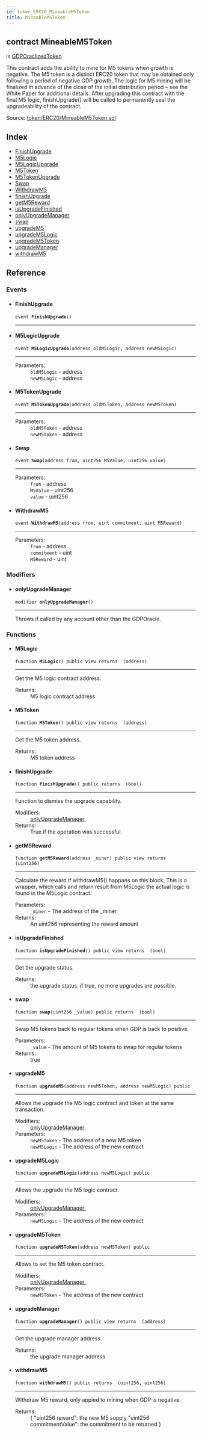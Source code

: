 ```yaml
---
id: token_ERC20_MineableM5Token
title: MineableM5Token
---
```


<div class="contract-doc"><div class="contract"><h2 class="contract-header"><span class="contract-kind">contract</span> MineableM5Token</h2><p class="base-contracts"><span>is</span> <a href="token_ERC20_GDPOraclizedToken.html">GDPOraclizedToken</a></p><p class="description">This contract adds the ability to mine for M5 tokens when growth is negative. The M5 token is a distinct ERC20 token that may be obtained only following a period of negative GDP growth. The logic for M5 mining will be finalized in advance of the close of the initial distribution period – see the White Paper for additional details. After upgrading this contract with the final M5 logic, finishUpgrade() will be called to permanently seal the upgradeability of the contract.</p><div class="source">Source: <a href="https://github.com/Monetary-Foundation/MonetaryCoin/blob/v1.0.0/contracts/token/ERC20/MineableM5Token.sol" target="_blank">token/ERC20/MineableM5Token.sol</a></div></div><div class="index"><h2>Index</h2><ul><li><a href="token_ERC20_MineableM5Token.html#FinishUpgrade">FinishUpgrade</a></li><li><a href="token_ERC20_MineableM5Token.html#M5Logic">M5Logic</a></li><li><a href="token_ERC20_MineableM5Token.html#M5LogicUpgrade">M5LogicUpgrade</a></li><li><a href="token_ERC20_MineableM5Token.html#M5Token">M5Token</a></li><li><a href="token_ERC20_MineableM5Token.html#M5TokenUpgrade">M5TokenUpgrade</a></li><li><a href="token_ERC20_MineableM5Token.html#Swap">Swap</a></li><li><a href="token_ERC20_MineableM5Token.html#WithdrawM5">WithdrawM5</a></li><li><a href="token_ERC20_MineableM5Token.html#finishUpgrade">finishUpgrade</a></li><li><a href="token_ERC20_MineableM5Token.html#getM5Reward">getM5Reward</a></li><li><a href="token_ERC20_MineableM5Token.html#isUpgradeFinished">isUpgradeFinished</a></li><li><a href="token_ERC20_MineableM5Token.html#onlyUpgradeManager">onlyUpgradeManager</a></li><li><a href="token_ERC20_MineableM5Token.html#swap">swap</a></li><li><a href="token_ERC20_MineableM5Token.html#upgradeM5">upgradeM5</a></li><li><a href="token_ERC20_MineableM5Token.html#upgradeM5Logic">upgradeM5Logic</a></li><li><a href="token_ERC20_MineableM5Token.html#upgradeM5Token">upgradeM5Token</a></li><li><a href="token_ERC20_MineableM5Token.html#upgradeManager">upgradeManager</a></li><li><a href="token_ERC20_MineableM5Token.html#withdrawM5">withdrawM5</a></li></ul></div><div class="reference"><h2>Reference</h2><div class="events"><h3>Events</h3><ul><li><div class="item event"><span id="FinishUpgrade" class="anchor-marker"></span><h4 class="name">FinishUpgrade</h4><div class="body"><code class="signature">event <strong>FinishUpgrade</strong><span>() </span></code><hr/></div></div></li><li><div class="item event"><span id="M5LogicUpgrade" class="anchor-marker"></span><h4 class="name">M5LogicUpgrade</h4><div class="body"><code class="signature">event <strong>M5LogicUpgrade</strong><span>(address oldM5Logic, address newM5Logic) </span></code><hr/><dl><dt><span class="label-parameters">Parameters:</span></dt><dd><div><code>oldM5Logic</code> - address</div><div><code>newM5Logic</code> - address</div></dd></dl></div></div></li><li><div class="item event"><span id="M5TokenUpgrade" class="anchor-marker"></span><h4 class="name">M5TokenUpgrade</h4><div class="body"><code class="signature">event <strong>M5TokenUpgrade</strong><span>(address oldM5Token, address newM5Token) </span></code><hr/><dl><dt><span class="label-parameters">Parameters:</span></dt><dd><div><code>oldM5Token</code> - address</div><div><code>newM5Token</code> - address</div></dd></dl></div></div></li><li><div class="item event"><span id="Swap" class="anchor-marker"></span><h4 class="name">Swap</h4><div class="body"><code class="signature">event <strong>Swap</strong><span>(address from, uint256 M5Value, uint256 value) </span></code><hr/><dl><dt><span class="label-parameters">Parameters:</span></dt><dd><div><code>from</code> - address</div><div><code>M5Value</code> - uint256</div><div><code>value</code> - uint256</div></dd></dl></div></div></li><li><div class="item event"><span id="WithdrawM5" class="anchor-marker"></span><h4 class="name">WithdrawM5</h4><div class="body"><code class="signature">event <strong>WithdrawM5</strong><span>(address from, uint commitment, uint M5Reward) </span></code><hr/><dl><dt><span class="label-parameters">Parameters:</span></dt><dd><div><code>from</code> - address</div><div><code>commitment</code> - uint</div><div><code>M5Reward</code> - uint</div></dd></dl></div></div></li></ul></div><div class="modifiers"><h3>Modifiers</h3><ul><li><div class="item modifier"><span id="onlyUpgradeManager" class="anchor-marker"></span><h4 class="name">onlyUpgradeManager</h4><div class="body"><code class="signature">modifier <strong>onlyUpgradeManager</strong><span>() </span></code><hr/><div class="description"><p>Throws if called by any account other than the GDPOracle.</p></div></div></div></li></ul></div><div class="functions"><h3>Functions</h3><ul><li><div class="item function"><span id="M5Logic" class="anchor-marker"></span><h4 class="name">M5Logic</h4><div class="body"><code class="signature">function <strong>M5Logic</strong><span>() </span><span>public </span><span>view </span><span>returns  (address) </span></code><hr/><div class="description"><p>Get the M5 logic contract address.</p></div><dl><dt><span class="label-return">Returns:</span></dt><dd>M5 logic contract address</dd></dl></div></div></li><li><div class="item function"><span id="M5Token" class="anchor-marker"></span><h4 class="name">M5Token</h4><div class="body"><code class="signature">function <strong>M5Token</strong><span>() </span><span>public </span><span>view </span><span>returns  (address) </span></code><hr/><div class="description"><p>Get the M5 token address.</p></div><dl><dt><span class="label-return">Returns:</span></dt><dd>M5 token address</dd></dl></div></div></li><li><div class="item function"><span id="finishUpgrade" class="anchor-marker"></span><h4 class="name">finishUpgrade</h4><div class="body"><code class="signature">function <strong>finishUpgrade</strong><span>() </span><span>public </span><span>returns  (bool) </span></code><hr/><div class="description"><p>Function to dismiss the upgrade capability.</p></div><dl><dt><span class="label-modifiers">Modifiers:</span></dt><dd><a href="token_ERC20_MineableM5Token.html#onlyUpgradeManager">onlyUpgradeManager </a></dd><dt><span class="label-return">Returns:</span></dt><dd>True if the operation was successful.</dd></dl></div></div></li><li><div class="item function"><span id="getM5Reward" class="anchor-marker"></span><h4 class="name">getM5Reward</h4><div class="body"><code class="signature">function <strong>getM5Reward</strong><span>(address _miner) </span><span>public </span><span>view </span><span>returns  (uint256) </span></code><hr/><div class="description"><p>Calculate the reward if withdrawM5() happans on this block, This is a wrapper, which calls and return result from M5Logic the actual logic is found in the M5Logic contract.</p></div><dl><dt><span class="label-parameters">Parameters:</span></dt><dd><div><code>_miner</code> - The address of the _miner</div></dd><dt><span class="label-return">Returns:</span></dt><dd>An uint256 representing the reward amount</dd></dl></div></div></li><li><div class="item function"><span id="isUpgradeFinished" class="anchor-marker"></span><h4 class="name">isUpgradeFinished</h4><div class="body"><code class="signature">function <strong>isUpgradeFinished</strong><span>() </span><span>public </span><span>view </span><span>returns  (bool) </span></code><hr/><div class="description"><p>Get the upgrade status.</p></div><dl><dt><span class="label-return">Returns:</span></dt><dd>the upgrade status. if true, no more upgrades are possible.</dd></dl></div></div></li><li><div class="item function"><span id="swap" class="anchor-marker"></span><h4 class="name">swap</h4><div class="body"><code class="signature">function <strong>swap</strong><span>(uint256 _value) </span><span>public </span><span>returns  (bool) </span></code><hr/><div class="description"><p>Swap M5 tokens back to regular tokens when GDP is back to positive.</p></div><dl><dt><span class="label-parameters">Parameters:</span></dt><dd><div><code>_value</code> - The amount of M5 tokens to swap for regular tokens</div></dd><dt><span class="label-return">Returns:</span></dt><dd>true</dd></dl></div></div></li><li><div class="item function"><span id="upgradeM5" class="anchor-marker"></span><h4 class="name">upgradeM5</h4><div class="body"><code class="signature">function <strong>upgradeM5</strong><span>(address newM5Token, address newM5Logic) </span><span>public </span></code><hr/><div class="description"><p>Allows the upgrade the M5 logic contract and token at the same transaction.</p></div><dl><dt><span class="label-modifiers">Modifiers:</span></dt><dd><a href="token_ERC20_MineableM5Token.html#onlyUpgradeManager">onlyUpgradeManager </a></dd><dt><span class="label-parameters">Parameters:</span></dt><dd><div><code>newM5Token</code> - The address of a new M5 token</div><div><code>newM5Logic</code> - The address of the new contract</div></dd></dl></div></div></li><li><div class="item function"><span id="upgradeM5Logic" class="anchor-marker"></span><h4 class="name">upgradeM5Logic</h4><div class="body"><code class="signature">function <strong>upgradeM5Logic</strong><span>(address newM5Logic) </span><span>public </span></code><hr/><div class="description"><p>Allows the upgrade the M5 logic contract.</p></div><dl><dt><span class="label-modifiers">Modifiers:</span></dt><dd><a href="token_ERC20_MineableM5Token.html#onlyUpgradeManager">onlyUpgradeManager </a></dd><dt><span class="label-parameters">Parameters:</span></dt><dd><div><code>newM5Logic</code> - The address of the new contract</div></dd></dl></div></div></li><li><div class="item function"><span id="upgradeM5Token" class="anchor-marker"></span><h4 class="name">upgradeM5Token</h4><div class="body"><code class="signature">function <strong>upgradeM5Token</strong><span>(address newM5Token) </span><span>public </span></code><hr/><div class="description"><p>Allows to set the M5 token contract.</p></div><dl><dt><span class="label-modifiers">Modifiers:</span></dt><dd><a href="token_ERC20_MineableM5Token.html#onlyUpgradeManager">onlyUpgradeManager </a></dd><dt><span class="label-parameters">Parameters:</span></dt><dd><div><code>newM5Token</code> - The address of the new contract</div></dd></dl></div></div></li><li><div class="item function"><span id="upgradeManager" class="anchor-marker"></span><h4 class="name">upgradeManager</h4><div class="body"><code class="signature">function <strong>upgradeManager</strong><span>() </span><span>public </span><span>view </span><span>returns  (address) </span></code><hr/><div class="description"><p>Get the upgrade manager address.</p></div><dl><dt><span class="label-return">Returns:</span></dt><dd>the upgrade manager address</dd></dl></div></div></li><li><div class="item function"><span id="withdrawM5" class="anchor-marker"></span><h4 class="name">withdrawM5</h4><div class="body"><code class="signature">function <strong>withdrawM5</strong><span>() </span><span>public </span><span>returns  (uint256, uint256) </span></code><hr/><div class="description"><p>Withdraw M5 reward, only appied to mining when GDP is negative.</p></div><dl><dt><span class="label-return">Returns:</span></dt><dd>{ &quot;uint256 reward&quot;: the new M5 supply &quot;uint256 commitmentValue&quot;: the commitment to be returned }</dd></dl></div></div></li></ul></div></div></div>
